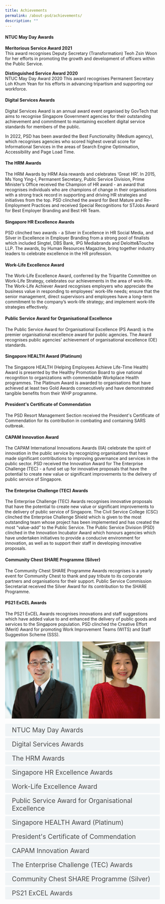 ```yaml
---
title: Achievements
permalink: /about-psd/achievements/
description: ""
---
```

#### NTUC May Day Awards

**Meritorious Service Award 2021**
<br>This award recognises Deputy Secretary (Transformation) Teoh Zsin Woon for her efforts in promoting the growth and development of officers within the Public Service.

**Distinguished Service Award 2020**
<br>NTUC May Day Award 2020 This award recognises Permanent Secretary Loh Khum Yean for his efforts in advancing tripartism and supporting our workforce.


#### Digital Services Awards

Digital Services Award is an annual award event organised by GovTech that aims to recognise Singapore Government agencies for their outstanding achievement and commitment to maintaining excellent digital service standards for members of the public.  
  
In 2022, PSD has been awarded the Best Functionality (Medium agency), which recognises agencies who scored highest overall score for Informational Services in the areas of Search Engine Optimisation, Accessibility and Page Load Time.&nbsp;


#### The HRM Awards

The HRM Awards by HRM Asia rewards and celebrates ‘Great HR’. In 2015, Ms Yong Ying-I, Permanent Secretary, Public Service Division, Prime Minister’s Office received the Champion of HR award - an award that recognises individuals who are champions of change in their organisations with a strong track record in supporting and driving HR strategies and initiatives from the top. PSD clinched the award for Best Mature and Re-Employment Practices and received Special Recognitions for STJobs Award for Best Employer Branding and Best HR Team.


#### Singapore HR Excellence Awards

PSD clinched two awards - a Silver in Excellence in HR Social Media, and Silver in Excellence in Employer Branding from a strong pool of finalists which included Singtel, DBS Bank, IPG Mediabrands and Deloitte&amp;Touche LLP. The awards, by Human Resources Magazine, bring together industry leaders to celebrate excellence in the HR profession.

#### Work-Life Excellence Award

The Work-Life Excellence Award, conferred by the Tripartite Committee on Work-Life Strategy, celebrates our achievements in the area of work-life. The Work-Life Achiever Award recognises employers who appreciate the business value in responding to employees’ work-life needs; ensure that the senior management, direct supervisors and employees have a long-term commitment to the company’s work-life strategy; and implement work-life strategies effectively.


#### Public Service Award for Organisational Excellence

The Public Service Award for Organisational Excellence (PS Award) is the premier organisational excellence award for public agencies. The Award recognises public agencies' achievement of organisational excellence (OE) standards.


#### Singapore HEALTH Award (Platinum)

The Singapore HEALTH (Helping Employees Achieve Life-Time Health) Award is presented by the Healthy Promotion Board to give national recognition to organizations with commendable Workplace Health programmes. The Platinum Award is awarded to organisations that have achieved at least two Gold Awards consecutively and have demonstrated tangible benefits from their WHP programme.


#### President's Certificate of Commendation

The PSD Resort Management Section received the President's Certificate of Commendation for its contribution in combating and containing SARS outbreak.


#### CAPAM Innovation Award

The CAPAM International Innovations Awards (IIA) celebrate the spirit of innovation in the public service by recognizing organisations that have made significant contributions to improving governance and services in the public sector. PSD received the Innovation Award for The Enterprise Challenge (TEC) - a fund set up for innovative proposals that have the potential to create new value or significant improvements to the delivery of public service of Singapore.


#### The Enterprise Challenge (TEC) Awards

The Enterprise Challenge (TEC) Awards recognises innovative proposals that have the potential to create new value or significant improvements to the delivery of public service of Singapore. The Civil Service College (CSC) clinched the Enterprise Challenge Shield which is given to the most outstanding team whose project has been implemented and has created the most “value-add” to the Public Service. The Public Service Division (PSD) clinched in the Innovation Incubator Award which honours agencies which have undertaken initiatives to provide a conducive environment for innovation, as well as to support their staff in developing innovative proposals.


#### Community Chest SHARE Programme (Silver)


The Community Chest SHARE Programme Awards recognises is a yearly event for Community Chest to thank and pay tribute to its corporate partners and organisations for their support. Public Service Commission Secretariat received the Silver Award for its contribution to the SHARE Programme.


#### PS21 ExCEL Awards

The PS21 ExCEL Awards recognises innovations and staff suggestions which have added value to and enhanced the delivery of public goods and services to the Singapore population. PSD clinched the Creative Effort (Merit) Award for promoting Work Improvement Teams (WITS) and Staff Suggestion Scheme (SSS).






<style>

input {
	display: none;
}
label {
	display: block;
	padding: 8px 22px;
	margin: 0 0 5px 0;
	cursor: pointor;
	background: #F0F4F6;
	border-radius: 3px;
	color: #484848;
	transition: ease .5s;
	font-size: 1.5em;
}

label:hover {
	background: #004169;
	color: #FFF;
}

.accordion-content {
	/* background: #E2E5F6; */
	padding: 10px 0px 30px 30px;
	/* border: 1px solid #484848; */
	margin: 0 0 1px 0;
	border-radius: 3px;
}

input + label + .accordion-content {
	display: none;
}

input:checked + label + .accordion-content {
	display: none;
}

input:checked + label + .accordion-content {
	display: block;
}

</style>


![](/images/achievements_ntuc-may-day-award.jpg)

<div>
	<input id="title1" type="checkbox"><label for="title1">NTUC May Day Awards</label>
	<div class="accordion-content">
		<p><strong>Meritorious Service Award 2021</strong>
<br>This award recognises Deputy Secretary (Transformation) Teoh Zsin Woon for her efforts in promoting the growth and development of officers within the Public Service.</p>
<p><strong>Distinguished Service Award 2020</strong>
<br>NTUC May Day Award 2020 This award recognises Permanent Secretary Loh Khum Yean for his efforts in advancing tripartism and supporting our workforce.</p>
	</div>
<input id="title2" type="checkbox"><label for="title2">Digital Services Awards</label>
	<div class="accordion-content">
		<p>Digital Services Award is an annual award event organised by GovTech that aims to recognise Singapore Government agencies for their outstanding achievement and commitment to maintaining excellent digital service standards for members of the public.</p>
<p>In 2022, PSD has been awarded the Best Functionality (Medium agency), which recognises agencies who scored highest overall score for Informational Services in the areas of Search Engine Optimisation, Accessibility and Page Load Time.</p>
	</div>
	<input id="title3" type="checkbox"><label for="title3">The HRM Awards</label>
	<div class="accordion-content">
		<p>The HRM Awards by HRM Asia rewards and celebrates ‘Great HR’. In 2015, Ms Yong Ying-I, Permanent Secretary, Public Service Division, Prime Minister’s Office received the Champion of HR award - an award that recognises individuals who are champions of change in their organisations with a strong track record in supporting and driving HR strategies and initiatives from the top. PSD clinched the award for Best Mature and Re-Employment Practices and received Special Recognitions for STJobs Award for Best Employer Branding and Best HR Team.</p>
	</div>
	<input id="title4" type="checkbox"><label for="title4">Singapore HR Excellence Awards</label>
	<div class="accordion-content">
		<p>PSD clinched two awards - a Silver in Excellence in HR Social Media, and Silver in Excellence in Employer Branding from a strong pool of finalists which included Singtel, DBS Bank, IPG Mediabrands and Deloitte&amp;Touche LLP. The awards, by Human Resources Magazine, bring together industry leaders to celebrate excellence in the HR profession.</p>
	</div>
	<input id="title5" type="checkbox"><label for="title5">Work-Life Excellence Award</label>
	<div class="accordion-content">
		<p>The Work-Life Excellence Award, conferred by the Tripartite Committee on Work-Life Strategy, celebrates our achievements in the area of work-life. The Work-Life Achiever Award recognises employers who appreciate the business value in responding to employees’ work-life needs; ensure that the senior management, direct supervisors and employees have a long-term commitment to the company’s work-life strategy; and implement work-life strategies effectively.</p>
	</div>
	<input id="title6" type="checkbox"><label for="title6">Public Service Award for Organisational Excellence</label>
	<div class="accordion-content">
		<p>The Public Service Award for Organisational Excellence (PS Award) is the premier organisational excellence award for public agencies. The Award recognises public agencies' achievement of organisational excellence (OE) standards.</p>
	</div>
	<input id="title7" type="checkbox"><label for="title7">Singapore HEALTH Award (Platinum)</label>
	<div class="accordion-content">
		<p>The Singapore HEALTH (Helping Employees Achieve Life-Time Health) Award is presented by the Healthy Promotion Board to give national recognition to organizations with commendable Workplace Health programmes. The Platinum Award is awarded to organisations that have achieved at least two Gold Awards consecutively and have demonstrated tangible benefits from their WHP programme.</p>
	</div>
	<input id="title8" type="checkbox"><label for="title8">President's Certificate of Commendation</label>
	<div class="accordion-content">
		<p>The PSD Resort Management Section received the President's Certificate of Commendation for its contribution in combating and containing SARS outbreak.</p>
	</div>
	<input id="title9" type="checkbox"><label for="title9">CAPAM Innovation Award</label>
	<div class="accordion-content">
		<p>The CAPAM International Innovations Awards (IIA) celebrate the spirit of innovation in the public service by recognizing organisations that have made significant contributions to improving governance and services in the public sector. PSD received the Innovation Award for The Enterprise Challenge (TEC) - a fund set up for innovative proposals that have the potential to create new value or significant improvements to the delivery of public service of Singapore.</p>
	</div>
	<input id="title10" type="checkbox"><label for="title10">The Enterprise Challenge (TEC) Awards</label>
	<div class="accordion-content">
		<p>The Enterprise Challenge (TEC) Awards recognises innovative proposals that have the potential to create new value or significant improvements to the delivery of public service of Singapore. The Civil Service College (CSC) clinched the Enterprise Challenge Shield which is given to the most outstanding team whose project has been implemented and has created the most “value-add” to the Public Service. The Public Service Division (PSD) clinched in the Innovation Incubator Award which honours agencies which have undertaken initiatives to provide a conducive environment for innovation, as well as to support their staff in developing innovative proposals.</p>
	</div>
	<input id="title11" type="checkbox"><label for="title11">Community Chest SHARE Programme (Silver)</label>
	<div class="accordion-content">
		<p>The Community Chest SHARE Programme Awards recognises is a yearly event for Community Chest to thank and pay tribute to its corporate partners and organisations for their support. Public Service Commission Secretariat received the Silver Award for its contribution to the SHARE Programme.</p>
	</div>
	<input id="title12" type="checkbox"><label for="title12">PS21 ExCEL Awards</label>
	<div class="accordion-content">
		<p>Harnessing the four supply switches of natural gas, solar, regional power grids, and low-carbon alternatives, together with more efficient use of energy, will allow us to overcome our energy challenges and achieve energy supply that is sustainable, affordable, and reliable.</p>
	</div>
</div>
